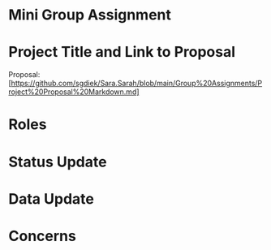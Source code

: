 # Mini Group Assignment
# Project Title and Link to Proposal
Proposal: [https://github.com/sgdiek/Sara.Sarah/blob/main/Group%20Assignments/Project%20Proposal%20Markdown.md] 
# Roles
# Status Update
# Data Update
# Concerns
